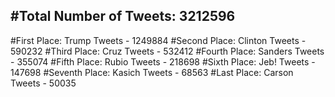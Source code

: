 #Total Number of Tweets: 3212596 
---
#First Place: Trump Tweets - 1249884
#Second Place: Clinton Tweets - 590232
#Third Place: Cruz Tweets - 532412
#Fourth Place: Sanders Tweets - 355074
#Fifth Place: Rubio Tweets - 218698
#Sixth Place: Jeb! Tweets - 147698
#Seventh Place: Kasich Tweets - 68563
#Last Place: Carson Tweets - 50035
